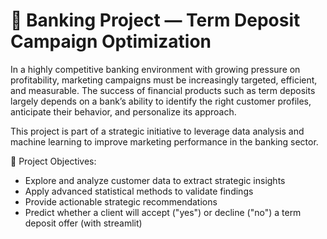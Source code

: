# 🏦 Banking Project — Term Deposit Campaign Optimization

In a highly competitive banking environment with growing pressure on profitability, marketing campaigns must be increasingly targeted, efficient, and measurable. The success of financial products such as term deposits largely depends on a bank’s ability to identify the right customer profiles, anticipate their behavior, and personalize its approach.

This project is part of a strategic initiative to leverage data analysis and machine learning to improve marketing performance in the banking sector.

🎯 Project Objectives:
- Explore and analyze customer data to extract strategic insights
- Apply advanced statistical methods to validate findings
- Provide actionable strategic recommendations
- Predict whether a client will accept ("yes") or decline ("no") a term deposit offer (with streamlit)

